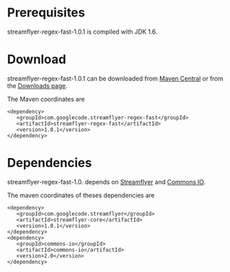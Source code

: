 # Prerequisites #

streamflyer-regex-fast-1.0.1 is compiled with JDK 1.6.



# Download #

streamflyer-regex-fast-1.0.1 can be downloaded from [Maven Central](http://search.maven.org/#artifactdetails%7Ccom.googlecode.streamflyer-regex-fast%7Cstreamflyer-regex-fast%7C1.0.1%7Cjar) or from the
[Downloads page](http://code.google.com/p/streamflyer-regex-fast/downloads/list).

The Maven coordinates are
```
<dependency>
   <groupId>com.googlecode.streamflyer-regex-fast</groupId>
   <artifactId>streamflyer-regex-fast</artifactId>
   <version>1.0.1</version>
</dependency>
```




# Dependencies #

streamflyer-regex-fast-1.0. depends on [Streamflyer](http://code.google.com/p/streamflyer/) and [Commons IO](http://commons.apache.org/io/).

The maven coordinates of theses dependencies are

```
<dependency>
   <groupId>com.googlecode.streamflyer</groupId>
   <artifactId>streamflyer-core</artifactId>
   <version>1.0.1</version>
</dependency>
<dependency>
   <groupId>commons-io</groupId>
   <artifactId>commons-io</artifactId>
   <version>2.0</version>
</dependency>
```